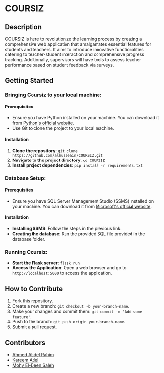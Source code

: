 # COURSIZ

## Description
COURSIZ is here to revolutionize the learning process by creating a comprehensive web application that amalgamates essential features for students and teachers. It aims to introduce innovative functionalities catering to teacher-student interaction and comprehensive progress tracking. Additionally, supervisors will have tools to assess teacher performance based on student feedback via surveys.

## Getting Started

### Bringing Coursiz to your local machine:

#### Prerequisites

- Ensure you have Python installed on your machine. You can download it from [Python's official website](https://www.python.org/downloads/).
- Use Git to clone the project to your local machine.

#### Installation

1. **Clone the repository**: `git clone https://github.com/alhusseain/COURSIZ.git`
2. **Navigate to the project directory**: `cd COURSIZ`
3. **Install project dependencies**: `pip install -r requirements.txt`

### Database Setup:

#### Prerequisites

- Ensure you have SQL Server Management Studio (SSMS) installed on your machine. You can download it from [Microsoft's official website](https://learn.microsoft.com/en-us/sql/ssms/download-sql-server-management-studio-ssms?view=sql-server-ver16).

#### Installation
- **Installing SSMS**: Follow the steps in the previous link.
- **Creating the database**: Run the provided SQL file provided in the database folder.

### Running Coursiz:

- **Start the Flask server**: `flask run`
- **Access the Application**: Open a web browser and go to `http://localhost:5000` to access the application.

## How to Contribute
1. Fork this repository.
2. Create a new branch: `git checkout -b your-branch-name`.
3. Make your changes and commit them: `git commit -m 'Add some feature'`.
4. Push to the branch: `git push origin your-branch-name`.
5. Submit a pull request.

## Contributors
- [Ahmed Abdel Rahim](https://github.com/AhmedAbdelRahim1)
- [Kareem Adel](https://github.com/Kareemaadel)
- [Mohy El-Deen Saleh](https://github.com/mohymohysaleh)
